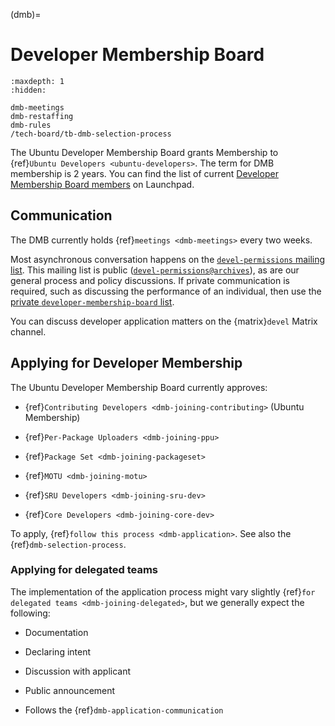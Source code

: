 (dmb)=
# Developer Membership Board

```{toctree}
:maxdepth: 1
:hidden:

dmb-meetings
dmb-restaffing
dmb-rules
/tech-board/tb-dmb-selection-process
```

The Ubuntu Developer Membership Board grants Membership to {ref}`Ubuntu Developers <ubuntu-developers>`.
The term for DMB membership is 2 years.
You can find the list of current [Developer Membership Board members](https://launchpad.net/~developer-membership-board/+members) on Launchpad.


## Communication

The DMB currently holds {ref}`meetings <dmb-meetings>` every two weeks.

Most asynchronous conversation happens on the [`devel-permissions` mailing list](https://lists.ubuntu.com/mailman/listinfo/devel-permissions).
This mailing list is public ([`devel-permissions@archives`](https://lists.ubuntu.com/archives/devel-permissions/)), as are our general process and policy discussions.
If private communication is required, such as discussing the performance of an individual, then use the [private `developer-membership-board` list](https://lists.ubuntu.com/mailman/listinfo/developer-membership-board).
  
You can discuss developer application matters on the {matrix}`devel` Matrix channel.


## Applying for Developer Membership

The Ubuntu Developer Membership Board currently approves:

* {ref}`Contributing Developers <dmb-joining-contributing>` (Ubuntu Membership)

* {ref}`Per-Package Uploaders <dmb-joining-ppu>`

* {ref}`Package Set <dmb-joining-packageset>`

* {ref}`MOTU <dmb-joining-motu>`

* {ref}`SRU Developers <dmb-joining-sru-dev>`

* {ref}`Core Developers <dmb-joining-core-dev>`

To apply, {ref}`follow this process <dmb-application>`. See also the {ref}`dmb-selection-process`.


### Applying for delegated teams

The implementation of the application process might vary slightly {ref}`for delegated teams <dmb-joining-delegated>`, but we generally expect the following:

* Documentation

* Declaring intent

* Discussion with applicant

* Public announcement

* Follows the {ref}`dmb-application-communication`




